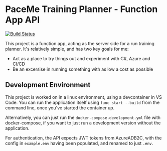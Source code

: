 # PaceMe Training Planner - Function App API

[![Build Status](https://dev.azure.com/LeeJohnMartin/PaceMe/_apis/build/status/LeeMartin77.PaceMe.API?branchName=master)](https://dev.azure.com/LeeJohnMartin/PaceMe/_build/latest?definitionId=11&branchName=master)

This project is a function app, acting as the server side for a run training planner. It's relatively simple, and has two key goals for me:

- Act as a place to try things out and experiment with C#, Azure and CI/CD
- Be an excersise in running something with as low a cost as possible

## Development Environment

This project is worked on in a linux environment, using a devcontainer in VS Code. You can run the application itself using ```func start --build``` from the command line, once you've started the container up.

Alternatively, you can just run the ```docker-compose.development.yml``` file with docker-compose, if you want to just run a development version without the application.

For authentication, the API expects JWT tokens from AzureADB2C, with the config in ```example.env``` having been populated, and renamed to just ```.env```.